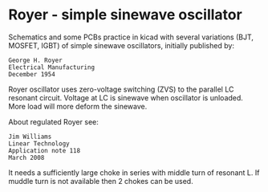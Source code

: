 # Royer - simple sinewave oscillator

Schematics and some PCBs practice in kicad
with several variations (BJT, MOSFET, IGBT)
of simple sinewave oscillators, initially 
published by:

    George H. Royer
    Electrical Manufacturing
    December 1954

Royer oscillator uses zero-voltage switching
(ZVS) to the parallel LC resonant circuit. 
Voltage at LC is sinewave when oscillator is unloaded.
More load will more deform the sinewave.

About regulated Royer see:

    Jim Williams
    Linear Technology
    Application note 118
    March 2008

It needs a sufficiently large choke in series
with middle turn of resonant L. If muddle turn is
not available then 2 chokes can be used.
